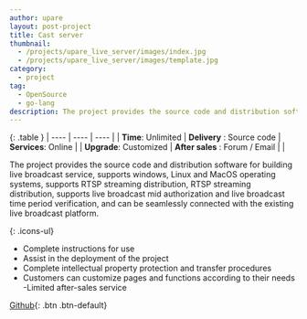 ```yaml
---
author: upare
layout: post-project
title: Cast server
thumbnail: 
  - /projects/upare_live_server/images/index.jpg
  - /projects/upare_live_server/images/template.jpg
category: 
  - project
tag:
  - OpenSource
  - go-lang
description: The project provides the source code and distribution software for building live broadcast service, supports  windows, Linux and MacOS operating systems, supports RTSP streaming distribution, RTSP streaming distribution, supports live broadcast mid authorization and live broadcast time period verification, and can be seamlessly connected with the existing live broadcast platform.  
---
```

{:  .table }
| ---- | ---- | ---- |
| **Time**:  Unlimited  |  **Delivery** :  Source code  |  **Services**:  Online |
| **Upgrade**:  Customized  |  **After sales** :  Forum / Email  | |

The project provides the source code and distribution software for building live broadcast service, supports  windows, Linux and MacOS operating systems, supports RTSP streaming distribution, RTSP streaming distribution, supports live broadcast mid authorization and live broadcast time period verification, and can be seamlessly connected with the existing live broadcast platform. 

{: .icons-ul}
- Complete instructions for use
- Assist in the deployment of the project
- Complete intellectual property protection and transfer procedures
- Customers can customize pages and functions according to their needs
-Limited after-sales service


[Github](https://github.com/hallwann/EasyDarwinMysql){: .btn .btn-default}